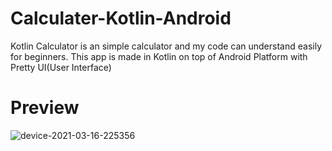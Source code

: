 # Calculater-Kotlin-Android
Kotlin Calculator is an simple calculator and my code can understand easily for beginners. This app is made in Kotlin on top of Android Platform with Pretty UI(User Interface)

# Preview
![device-2021-03-16-225356](https://user-images.githubusercontent.com/54272786/111353088-f2bd8100-86aa-11eb-9a75-ea4e5e54a26b.png)
